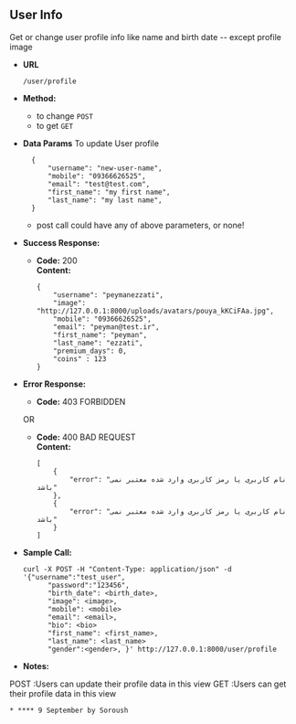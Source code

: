 **User Info**
----

 Get or change user profile info like name and birth date -- except profile image

* **URL**

      /user/profile

* **Method:**

    * to change `POST` 
    * to get `GET`

* **Data Params**
    To update User profile
    
        {
            "username": "new-user-name",
            "mobile": "09366626525",
            "email": "test@test.com",
            "first_name": "my first name",
            "last_name": "my last name",
        }
    
    * post call could have any of above parameters, or none!

* **Success Response:**

  * **Code:** 200 <br />
    **Content:** 
    
        {
            "username": "peymanezzati",
            "image": "http://127.0.0.1:8000/uploads/avatars/pouya_kKCiFAa.jpg",
            "mobile": "09366626525",
            "email": "peyman@test.ir",
            "first_name": "peyman",
            "last_name": "ezzati",
            "premium_days": 0,
            "coins" : 123
        }

* **Error Response:**

  * **Code:** 403 FORBIDDEN <br />

  OR

  * **Code:** 400 BAD REQUEST <br />
    **Content:**

        [
            {
                "error": "نام کاربری یا رمز کاربری وارد شده معتبر نمی باشد"
            },
            {
                "error": "نام کاربری یا رمز کاربری وارد شده معتبر نمی باشد"
            }
        ]

* **Sample Call:**

      curl -X POST -H "Content-Type: application/json" -d '{"username":"test_user",
            "password":"123456",
            "birth_date": <birth_date>,
            "image": <image>,
            "mobile": <mobile>
            "email": <email>,
            "bio": <bio>
            "first_name": <first_name>,
            "last_name": <last_name>
            "gender":<gender>, }' http://127.0.0.1:8000/user/profile
* **Notes:**

POST :Users can update their profile data in this view
GET  :Users can get their profile data in this view






    * **** 9 September by Soroush
